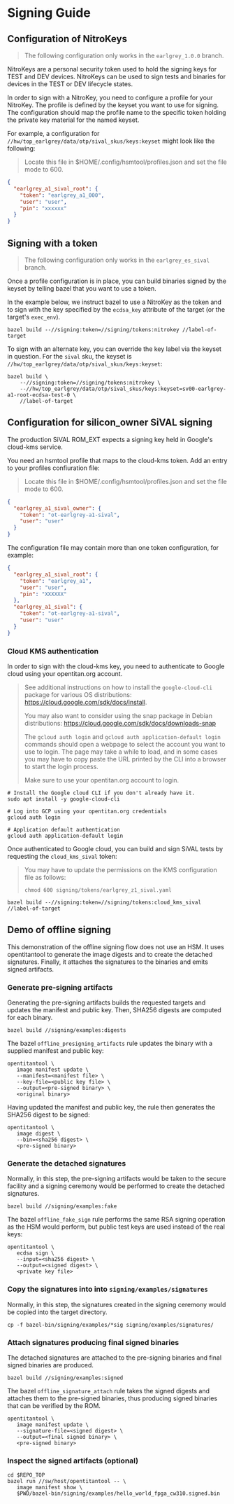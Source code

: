 # Signing Guide

## Configuration of NitroKeys

> The following configuration only works in the `earlgrey_1.0.0` branch.

NitroKeys are a personal security token used to hold the signing keys for
TEST and DEV devices.  NitroKeys can be used to sign tests and binaries for
devices in the TEST or DEV lifecycle states.

In order to sign with a NitroKey, you need to configure a profile for your
NitroKey.  The profile is defined by the keyset you want to use for signing.
The configuration should map the profile name to the specific token holding
the private key material for the named keyset.

For example, a configuration for `//hw/top_earlgrey/data/otp/sival_skus/keys:keyset`
might look like the following:

>Locate this file in $HOME/.config/hsmtool/profiles.json and set the file
mode to 600.

```json
{
  "earlgrey_a1_sival_root": {
    "token": "earlgrey_a1_000",
    "user": "user",
    "pin": "xxxxxx"
  }
}
```

## Signing with a token

> The following configuration only works in the `earlgrey_es_sival` branch.

Once a profile configuration is in place, you can build binaries signed by
the keyset by telling bazel that you want to use a token.

In the example below, we instruct bazel to use a NitroKey as the token
and to sign with the key specified by the `ecdsa_key` attribute of the target
(or the target's `exec_env`).

```console
bazel build --//signing:token=//signing/tokens:nitrokey //label-of-target
```

To sign with an alternate key, you can override the key label via the
keyset in question.  For the `sival` sku, the keyset is
`//hw/top_earlgrey/data/otp/sival_skus/keys:keyset`:

```console
bazel build \
    --//signing:token=//signing/tokens:nitrokey \
    --//hw/top_earlgrey/data/otp/sival_skus/keys:keyset=sv00-earlgrey-a1-root-ecdsa-test-0 \
    //label-of-target
```

## Configuration for silicon\_owner SiVAL signing

The production SiVAL ROM\_EXT expects a signing key held in Google's cloud-kms
service.

You need an hsmtool profile that maps to the cloud-kms token.  Add an entry
to your profiles confiuration file:

>Locate this file in $HOME/.config/hsmtool/profiles.json and set the file
mode to 600.

```json
{
  "earlgrey_a1_sival_owner": {
    "token": "ot-earlgrey-a1-sival",
    "user": "user"
  }
}
```

The configuration file may contain more than one token configuration, for
example:

```json
{
  "earlgrey_a1_sival_root": {
    "token": "earlgrey_a1",
    "user": "user",
    "pin": "XXXXXX"
  },
  "earlgrey_a1_sival": {
    "token": "ot-earlgrey-a1-sival",
    "user": "user"
  }
}
```

### Cloud KMS authentication

In order to sign with the cloud-kms key, you need to authenticate to Google
cloud using your opentitan.org account.

> See additional instructions on how to install the `google-cloud-cli` package
for various OS distributions: https://cloud.google.com/sdk/docs/install.
>
>You may also want to consider using the snap package in Debian distributions:
https://cloud.google.com/sdk/docs/downloads-snap
>
> The `gcloud auth login` and `gcloud auth application-default login` commands
should open a webpage to select the account you want to use to login. The page
may take a while to load, and in some cases you may have to copy paste the URL
printed by the CLI into a browser to start the login process.
>
> Make sure to use your opentitan.org account to login.

```console
# Install the Google cloud CLI if you don't already have it.
sudo apt install -y google-cloud-cli

# Log into GCP using your opentitan.org credentials
gcloud auth login

# Application default authentication
gcloud auth application-default login
```

Once authenticated to Google cloud, you can build and sign SiVAL tests
by requesting the `cloud_kms_sival` token:

> You may have to update the permissions on the KMS configuration file as
follows:
>
> `chmod 600 signing/tokens/earlgrey_z1_sival.yaml`

```console
bazel build --//signing:token=//signing/tokens:cloud_kms_sival //label-of-target
```

## Demo of offline signing

This demonstration of the offline signing flow does not use an HSM.
It uses opentitantool to generate the image digests and to create the
detached signatures.  Finally, it attaches the signatures to the binaries
and emits signed artifacts.

### Generate pre-signing artifacts

Generating the pre-signing artifacts builds the requested targets and
updates the manifest and public key.  Then, SHA256 digests are computed
for each binary.

```console
bazel build //signing/examples:digests
```

The bazel `offline_presigning_artifacts` rule updates the binary with
a supplied manifest and public key:

```console
opentitantool \
   image manifest update \
   --manifest=<manifest file> \
   --key-file=<public key file> \
   --output=<pre-signed binary> \
   <original binary>
```

Having updated the manifest and public key, the rule then generates
the SHA256 digest to be signed:

```console
opentitantool \
   image digest \
   --bin=<sha256 digest> \
   <pre-signed binary>
```

### Generate the detached signatures

Normally, in this step, the pre-signing artifacts would be taken to the
secure facility and a signing ceremony would be performed to create the
detached signatures.

```console
bazel build //signing/examples:fake
```

The bazel `offline_fake_sign` rule performs the same RSA signing
operation as the HSM would perform, but public test keys are used
instead of the real keys:

```console
opentitantool \
   ecdsa sign \
   --input=<sha256 digest> \
   --output=<signed digest> \
   <private key file>
```

### Copy the signatures into into `signing/examples/signatures`

Normally, in this step, the signatures created in the signing ceremony
would be copied into the target directory.

```console
cp -f bazel-bin/signing/examples/*sig signing/examples/signatures/
```

### Attach signatures producing final signed binaries

The detached signatures are attached to the pre-signing binaries and
final signed binaries are produced.

```console
bazel build //signing/examples:signed
```

The bazel `offline_signature_attach` rule takes the signed digests and
attaches them to the pre-signed binaries, thus producing signed binaries
that can be verified by the ROM.

```console
opentitantool \
   image manifest update \
   --signature-file=<signed digest> \
   --output=<final signed binary> \
   <pre-signed binary>
```

### Inspect the signed artifacts (optional)

```console
cd $REPO_TOP
bazel run //sw/host/opentitantool -- \
   image manifest show \
   $PWD/bazel-bin/signing/examples/hello_world_fpga_cw310.signed.bin
```
